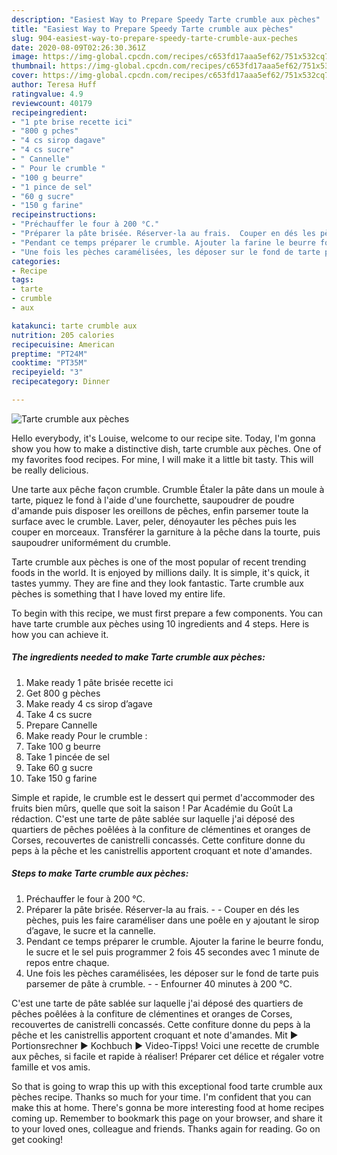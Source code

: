 ```yaml
---
description: "Easiest Way to Prepare Speedy Tarte crumble aux pèches"
title: "Easiest Way to Prepare Speedy Tarte crumble aux pèches"
slug: 904-easiest-way-to-prepare-speedy-tarte-crumble-aux-peches
date: 2020-08-09T02:26:30.361Z
image: https://img-global.cpcdn.com/recipes/c653fd17aaa5ef62/751x532cq70/tarte-crumble-aux-peches-photo-principale-de-la-recette.jpg
thumbnail: https://img-global.cpcdn.com/recipes/c653fd17aaa5ef62/751x532cq70/tarte-crumble-aux-peches-photo-principale-de-la-recette.jpg
cover: https://img-global.cpcdn.com/recipes/c653fd17aaa5ef62/751x532cq70/tarte-crumble-aux-peches-photo-principale-de-la-recette.jpg
author: Teresa Huff
ratingvalue: 4.9
reviewcount: 40179
recipeingredient:
- "1 pte brise recette ici"
- "800 g pches"
- "4 cs sirop dagave"
- "4 cs sucre"
- " Cannelle"
- " Pour le crumble "
- "100 g beurre"
- "1 pince de sel"
- "60 g sucre"
- "150 g farine"
recipeinstructions:
- "Préchauffer le four à 200 °C."
- "Préparer la pâte brisée. Réserver-la au frais.  Couper en dés les pèches, puis les faire caraméliser dans une poêle en y ajoutant le sirop d’agave, le sucre et la cannelle."
- "Pendant ce temps préparer le crumble. Ajouter la farine le beurre fondu, le sucre et le sel puis programmer 2 fois 45 secondes avec 1 minute de repos entre chaque."
- "Une fois les pèches caramélisées, les déposer sur le fond de tarte puis parsemer de pâte à crumble.  Enfourner 40 minutes à 200 °C."
categories:
- Recipe
tags:
- tarte
- crumble
- aux

katakunci: tarte crumble aux 
nutrition: 205 calories
recipecuisine: American
preptime: "PT24M"
cooktime: "PT35M"
recipeyield: "3"
recipecategory: Dinner

---
```



![Tarte crumble aux pèches](https://img-global.cpcdn.com/recipes/c653fd17aaa5ef62/751x532cq70/tarte-crumble-aux-peches-photo-principale-de-la-recette.jpg)

Hello everybody, it's Louise, welcome to our recipe site. Today, I'm gonna show you how to make a distinctive dish, tarte crumble aux pèches. One of my favorites food recipes. For mine, I will make it a little bit tasty. This will be really delicious.

Une tarte aux pêche façon crumble. Crumble Étaler la pâte dans un moule à tarte, piquez le fond à l&#39;aide d&#39;une fourchette, saupoudrer de poudre d&#39;amande puis disposer les oreillons de pêches, enfin parsemer toute la surface avec le crumble. Laver, peler, dénoyauter les pêches puis les couper en morceaux. Transférer la garniture à la pêche dans la tourte, puis saupoudrer uniformément du crumble.

Tarte crumble aux pèches is one of the most popular of recent trending foods in the world. It is enjoyed by millions daily. It is simple, it's quick, it tastes yummy. They are fine and they look fantastic. Tarte crumble aux pèches is something that I have loved my entire life.


To begin with this recipe, we must first prepare a few components. You can have tarte crumble aux pèches using 10 ingredients and 4 steps. Here is how you can achieve it.

<!--inarticleads1-->

##### The ingredients needed to make Tarte crumble aux pèches:

1. Make ready 1 pâte brisée recette ici
1. Get 800 g pèches
1. Make ready 4 cs sirop d’agave
1. Take 4 cs sucre
1. Prepare  Cannelle
1. Make ready  Pour le crumble :
1. Take 100 g beurre
1. Take 1 pincée de sel
1. Take 60 g sucre
1. Take 150 g farine


Simple et rapide, le crumble est le dessert qui permet d&#39;accommoder des fruits bien mûrs, quelle que soit la saison ! Par Académie du Goût La rédaction. C&#39;est une tarte de pâte sablée sur laquelle j&#39;ai déposé des quartiers de pêches poêlées à la confiture de clémentines et oranges de Corses, recouvertes de canistrelli concassés. Cette confiture donne du peps à la pêche et les canistrellis apportent croquant et note d&#39;amandes. 

<!--inarticleads2-->

##### Steps to make Tarte crumble aux pèches:

1. Préchauffer le four à 200 °C.
1. Préparer la pâte brisée. Réserver-la au frais. -  - Couper en dés les pèches, puis les faire caraméliser dans une poêle en y ajoutant le sirop d’agave, le sucre et la cannelle.
1. Pendant ce temps préparer le crumble. Ajouter la farine le beurre fondu, le sucre et le sel puis programmer 2 fois 45 secondes avec 1 minute de repos entre chaque.
1. Une fois les pèches caramélisées, les déposer sur le fond de tarte puis parsemer de pâte à crumble. -  - Enfourner 40 minutes à 200 °C.


C&#39;est une tarte de pâte sablée sur laquelle j&#39;ai déposé des quartiers de pêches poêlées à la confiture de clémentines et oranges de Corses, recouvertes de canistrelli concassés. Cette confiture donne du peps à la pêche et les canistrellis apportent croquant et note d&#39;amandes. Mit ► Portionsrechner ► Kochbuch ► Video-Tipps! Voici une recette de crumble aux pêches, si facile et rapide à réaliser! Préparer cet délice et régaler votre famille et vos amis. 

So that is going to wrap this up with this exceptional food tarte crumble aux pèches recipe. Thanks so much for your time. I'm confident that you can make this at home. There's gonna be more interesting food at home recipes coming up. Remember to bookmark this page on your browser, and share it to your loved ones, colleague and friends. Thanks again for reading. Go on get cooking!
